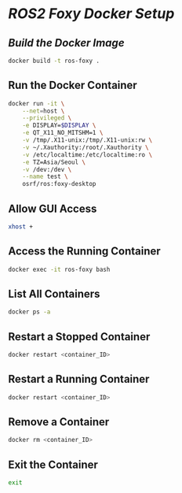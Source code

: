 # *ROS2 Foxy Docker Setup*

## *Build the Docker Image*

```sh
docker build -t ros-foxy .
```

## Run the Docker Container

```sh
docker run -it \
    --net=host \
    --privileged \
    -e DISPLAY=$DISPLAY \
    -e QT_X11_NO_MITSHM=1 \
    -v /tmp/.X11-unix:/tmp/.X11-unix:rw \
    -v ~/.Xauthority:/root/.Xauthority \
    -v /etc/localtime:/etc/localtime:ro \
    -e TZ=Asia/Seoul \
    -v /dev:/dev \
    --name test \
    osrf/ros:foxy-desktop
```

## Allow GUI Access

```sh
xhost +
```

## Access the Running Container

```sh
docker exec -it ros-foxy bash
```

## List All Containers

```sh
docker ps -a
```

## Restart a Stopped Container

```sh
docker restart <container_ID>
```

## Restart a Running Container

```sh
docker restart <container_ID>
```

## Remove a Container

```sh
docker rm <container_ID>
```

## Exit the Container

```sh
exit
```

